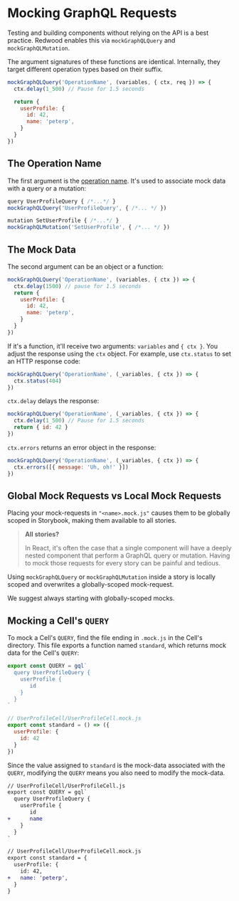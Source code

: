 # Mocking GraphQL Requests

Testing and building components without relying on the API is a best practice.
Redwood enables this via `mockGraphQLQuery` and `mockGraphQLMutation`.

The argument signatures of these functions are identical.
Internally, they target different operation types based on their suffix.

```js
mockGraphQLQuery('OperationName', (variables, { ctx, req }) => {
  ctx.delay(1_500) // Pause for 1.5 seconds

  return {
    userProfile: {
      id: 42,
      name: 'peterp',
    }
  }
})
```

## The Operation Name

The first argument is the [operation name](https://graphql.org/learn/queries/#operation-name).
It's used to associate mock data with a query or a mutation:

```js
query UserProfileQuery { /*...*/ }
mockGraphQLQuery('UserProfileQuery', { /*... */ })
```

```js
mutation SetUserProfile { /*...*/ }
mockGraphQLMutation('SetUserProfile', { /*... */ })
```

## The Mock Data

The second argument can be an object or a function:

```js {1}
mockGraphQLQuery('OperationName', (variables, { ctx }) => {
  ctx.delay(1500) // pause for 1.5 seconds
  return {
    userProfile: {
      id: 42,
      name: 'peterp',
    }
  }
})
```

If it's a function, it'll receive two arguments: `variables` and `{ ctx }`.
You adjust the response using the `ctx` object.
For example, use `ctx.status` to set an HTTP response code:

```js {2}
mockGraphQLQuery('OperationName', (_variables, { ctx }) => {
  ctx.status(404)
})
```

`ctx.delay` delays the response:

```js {2}
mockGraphQLQuery('OperationName', (_variables, { ctx }) => {
  ctx.delay(1_500) // Pause for 1.5 seconds
  return { id: 42 }
})
```

`ctx.errors` returns an error object in the response:

```js {2}
mockGraphQLQuery('OperationName', (_variables, { ctx }) => {
  ctx.errors([{ message: 'Uh, oh!' }])
})
```

## Global Mock Requests vs Local Mock Requests

Placing your mock-requests in `"<name>.mock.js"` causes them to be globally scoped in Storybook, making them available to all stories.

> **All stories?**
>
> In React, it's often the case that a single component will have a deeply nested component that perform a GraphQL query or mutation.
> Having to mock those requests for every story can be painful and tedious.

Using `mockGraphQLQuery` or `mockGraphQLMutation` inside a story is locally scoped and overwrites a globally-scoped mock-request.

We suggest always starting with globally-scoped mocks.

## Mocking a Cell's `QUERY`

To mock a Cell's `QUERY`, find the file ending in `.mock.js` in the Cell's directory.
This file exports a function named `standard`, which returns mock data for the Cell's `QUERY`:

```js title="UserProfileCell/UserProfileCell.js"
export const QUERY = gql`
  query UserProfileQuery {
    userProfile {
       id
    }
  }
`

// UserProfileCell/UserProfileCell.mock.js
export const standard = () => ({
  userProfile: {
    id: 42
  }
})
```

Since the value assigned to `standard` is the mock-data associated with the `QUERY`, modifying the `QUERY` means you also need to modify the mock-data.

```diff
// UserProfileCell/UserProfileCell.js
export const QUERY = gql`
  query UserProfileQuery {
    userProfile {
       id
+      name
    }
  }
`

// UserProfileCell/UserProfileCell.mock.js
export const standard = {
  userProfile: {
    id: 42,
+   name: 'peterp',
  }
}
```
